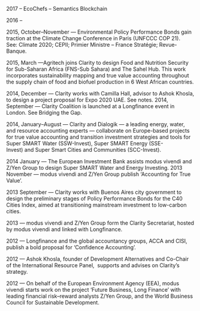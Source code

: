 2017 – EcoChefs –SemanticsBlockchain

2016 – 

2015, October–November — Environmental Policy Performance Bonds gain traction at the Climate Change Conference in Paris \(UNFCCC COP 21\). See: Climate 2020; CEPII; Primier Ministre – France Stratégie; Revue-Banque.

2015, March —Agritech joins Clarity to design Food and Nutrition Security for Sub-Saharan Africa \(FNS-Sub Sahara\) and The Sahel Hub. This work incorporates sustainability mapping and true value accounting throughout the supply chain of food and biofuel production in 6 West African countries.

2014, December — Clarity works with Camilla Hall, advisor to Ashok Khosla, to design a project proposal for Expo 2020 UAE. See notes.2014, September — Clarity Coalition is launched at a Longfinance event in London. See Bridging the Gap.

2014, January–August — Clarity and Dialogik — a leading energy, water, and resource accounting experts — collaborate on Europe-based projects for true value accounting and transition investment strategies and tools for Super SMART Water \(SSW-Invest\), Super SMART Energy \(SSE-Invest\) and Super Smart Cities and Communities \(SCC-Invest\). 

2014 January — The European Investment Bank assists modus vivendi and Z/Yen Group to design Super SMART Water and Energy Investing.2013 November — modus vivendi and Z/Yen Group publish ‘Accounting for True Value’.

2013 September — Clarity works with Buenos Aires city government to design the preliminary stages of Policy Performance Bonds for the C40 Cities Index, aimed at transitioning mainstream investment to low-carbon cities.

2013 — modus vivendi and Z/Yen Group form the Clarity Secretariat, hosted by modus vivendi and linked with Longfinance.

2012 — Longfinance and the global accountancy groups, ACCA and CISI, publish a bold proposal for ‘Confidence Accounting’.

2012 — Ashok Khosla, founder of Development Alternatives and Co-Chair of the International Resource Panel,  supports and advises on Clarity’s strategy.

2012 — On behalf of the European Environment Agency \(EEA\), modus vivendi starts work on the project ‘Future Business, Long Finance’ with leading financial risk–reward analysts Z/Yen Group, and the World Business Council for Sustainable Development.

